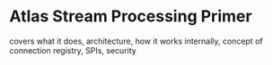 # Atlas Stream Processing Primer

covers what it does, architecture, how it works internally, concept of connection registry, SPIs, security





